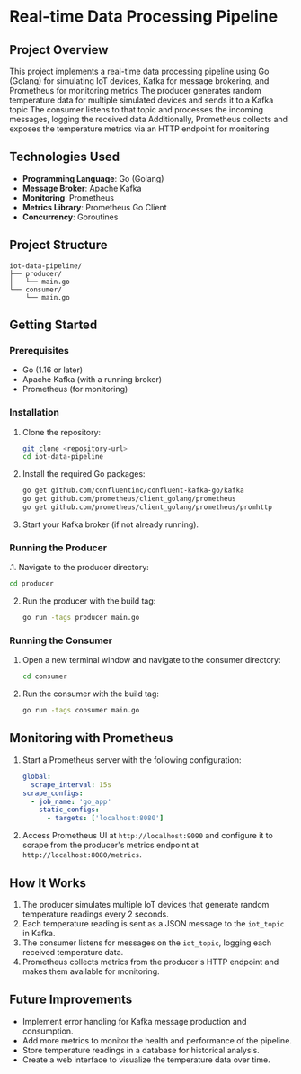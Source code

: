 # Real-time Data Processing Pipeline

## Project Overview
This project implements a real-time data processing pipeline using Go (Golang) for simulating IoT devices, Kafka for message brokering, and Prometheus for monitoring metrics 
The producer generates random temperature data for multiple simulated devices and sends it to a Kafka topic 
The consumer listens to that topic and processes the incoming messages, logging the received data 
Additionally, Prometheus collects and exposes the temperature metrics via an HTTP endpoint for monitoring

## Technologies Used
- **Programming Language**: Go (Golang)
- **Message Broker**: Apache Kafka
- **Monitoring**: Prometheus
- **Metrics Library**: Prometheus Go Client
- **Concurrency**: Goroutines

## Project Structure
```plaintext
iot-data-pipeline/
├── producer/
│   └── main.go
└── consumer/
    └── main.go
```

## Getting Started

### Prerequisites
- Go (1.16 or later)
- Apache Kafka (with a running broker)
- Prometheus (for monitoring)

### Installation
1. Clone the repository:
   ```bash
   git clone <repository-url>
   cd iot-data-pipeline
   ```

2. Install the required Go packages:
   ```bash
   go get github.com/confluentinc/confluent-kafka-go/kafka
   go get github.com/prometheus/client_golang/prometheus
   go get github.com/prometheus/client_golang/prometheus/promhttp
   ```

3. Start your Kafka broker (if not already running).

### Running the Producer
.1. Navigate to the producer directory:
   ```bash
   cd producer
   ```

2. Run the producer with the build tag:
   ```bash
   go run -tags producer main.go
   ```

### Running the Consumer
1. Open a new terminal window and navigate to the consumer directory:
   ```bash
   cd consumer
   ```

2. Run the consumer with the build tag:
   ```bash
   go run -tags consumer main.go
   ```

## Monitoring with Prometheus
1. Start a Prometheus server with the following configuration:
   ```yaml
   global:
     scrape_interval: 15s
   scrape_configs:
     - job_name: 'go_app'
       static_configs:
         - targets: ['localhost:8080']
   ```

2. Access Prometheus UI at `http://localhost:9090` and configure it to scrape from the producer's metrics endpoint at `http://localhost:8080/metrics`.

## How It Works
1. The producer simulates multiple IoT devices that generate random temperature readings every 2 seconds.
2. Each temperature reading is sent as a JSON message to the `iot_topic` in Kafka.
3. The consumer listens for messages on the `iot_topic`, logging each received temperature data.
4. Prometheus collects metrics from the producer's HTTP endpoint and makes them available for monitoring.

## Future Improvements
- Implement error handling for Kafka message production and consumption.
- Add more metrics to monitor the health and performance of the pipeline.
- Store temperature readings in a database for historical analysis.
- Create a web interface to visualize the temperature data over time.


